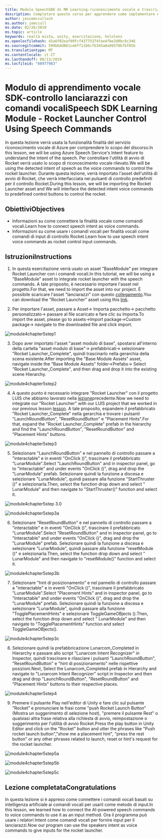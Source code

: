 ```yaml
---
title: Modulo SpeechSDK di MR Learning-riconoscimento vocale e trascrizione
description: Completare questo corso per apprendere come implementare Azure Speech SDK in un'applicazione di realtà mista.
author: jessemcculloch
ms.author: jemccull
ms.date: 02/26/2019
ms.topic: article
keywords: realtà mista, unity, esercitazione, hololens
ms.openlocfilehash: 43a6f02eaf09fcf43775374fae4fbe2d0bc8c346
ms.sourcegitcommit: 599bbdd861ce6ff11b6cfb345a0a995f8b7bf85b
ms.translationtype: MT
ms.contentlocale: it-IT
ms.lasthandoff: 08/13/2019
ms.locfileid: "68977983"
---
```

# <a name="speech-sdk-learning-module---rocket-launcher-control-using-speech-commands"></a><span data-ttu-id="c2a97-104">Modulo di apprendimento vocale SDK-controllo lanciarazzi con comandi vocali</span><span class="sxs-lookup"><span data-stu-id="c2a97-104">Speech SDK Learning Module - Rocket Launcher Control Using Speech Commands</span></span>

<span data-ttu-id="c2a97-105">In questa lezione verrà usata la funzionalità finalità del servizio riconoscimento vocale di Azure per comprendere lo scopo del discorso.</span><span class="sxs-lookup"><span data-stu-id="c2a97-105">In this lesson, we will be using Azure Speech Service's Intent feature to understand the intent of the speech.</span></span> <span data-ttu-id="c2a97-106">Per controllare l'utilità di avvio di Rocket verrà usato lo scopo di riconoscimento vocale rilevato.</span><span class="sxs-lookup"><span data-stu-id="c2a97-106">We will be using the detected intent of speech as the voice commands to control the rocket launcher.</span></span> <span data-ttu-id="c2a97-107">Durante questa lezione, verrà importato l'asset dell'utilità di avvio di Rocket, che verrà interfacciata nei pulsanti di controllo predefiniti per il controllo Rocket.</span><span class="sxs-lookup"><span data-stu-id="c2a97-107">During this lesson, we will be importing the Rocket Launcher asset and We will interface the detected intent voice commands to predefined control buttons to control the rocket.</span></span> 

## <a name="objectives"></a><span data-ttu-id="c2a97-108">Obiettivi</span><span class="sxs-lookup"><span data-stu-id="c2a97-108">Objectives</span></span>

- <span data-ttu-id="c2a97-109">Informazioni su come connettere la finalità vocale come comandi vocali.</span><span class="sxs-lookup"><span data-stu-id="c2a97-109">Learn how to connect speech intent as voice commands.</span></span>
- <span data-ttu-id="c2a97-110">Informazioni su come usare i comandi vocali per finalità vocali come comandi di input di controllo Rocket.</span><span class="sxs-lookup"><span data-stu-id="c2a97-110">Learn how to use speech intent voice commands as rocket control input commands.</span></span>

## <a name="instructions"></a><span data-ttu-id="c2a97-111">Istruzioni</span><span class="sxs-lookup"><span data-stu-id="c2a97-111">Instructions</span></span>
1. <span data-ttu-id="c2a97-112">In questa esercitazione verrà usato un asset "BaseModule" per integrare Rocket Launcher con i comandi vocali.</span><span class="sxs-lookup"><span data-stu-id="c2a97-112">In this tutorial, we will be using a "BaseModule" asset to integrate rocket launcher with the speech commands.</span></span> <span data-ttu-id="c2a97-113">A tale proposito, è necessario importare l'asset nel progetto.</span><span class="sxs-lookup"><span data-stu-id="c2a97-113">For that, we need to import the asset into our project.</span></span> <span data-ttu-id="c2a97-114">È possibile scaricare l'asset "lanciarazzi" con questo [collegamento](https://github.com/microsoft/MixedRealityLearning/releases/tag/1.2).</span><span class="sxs-lookup"><span data-stu-id="c2a97-114">You can download the "Rocket Launcher" asset using this [link](https://github.com/microsoft/MixedRealityLearning/releases/tag/1.2).</span></span> 

2. <span data-ttu-id="c2a97-115">Per importare l'asset, passare a Asset-> Importa pacchetto-> pacchetto personalizzato-> passare al file scaricato e fare clic su Importa.</span><span class="sxs-lookup"><span data-stu-id="c2a97-115">To import the asset, please go to assets->Import package->Custom package-> navigate to the downloaded file and click import.</span></span>

![module4chapter5step1](images/module4chapter5step1.PNG)

3. <span data-ttu-id="c2a97-117">Dopo aver importato l'asset "asset modulo di base", spostarsi all'interno della cartella "asset modulo di base"-> prefabbricati-> selezionare "Rocket Launcher_Complete", quindi trascinarlo nella gerarchia della scena esistente.</span><span class="sxs-lookup"><span data-stu-id="c2a97-117">After importing the  "Base Module Assets" asset, navigate inside the "Base Module Assets" folder->Prefabs-> Select "Rocket Launcher_Complete", and then drag and drop it into the existing scene Hierarchy.</span></span>

![module4chapter5step2](images/module4chapter5step2.PNG)

4. <span data-ttu-id="c2a97-119">A questo punto è necessario integrare "Rocket Launcher" con il progetto LUIS che abbiamo lavorato nella [lezione](mrlearning-speechSDK-ch4.md)precedente.</span><span class="sxs-lookup"><span data-stu-id="c2a97-119">Now we need to integrate our "Rocket Launcher" with our LUIS project that we worked in our previous lesson [lesson](mrlearning-speechSDK-ch4.md).</span></span> <span data-ttu-id="c2a97-120">A tale proposito, espandere il prefabbricato "Rocket Launcher_Complete" nella gerarchia e trovare i pulsanti "LaunchRoundButton", "ResetRoundButton" e "Placement Hints".</span><span class="sxs-lookup"><span data-stu-id="c2a97-120">For that, expand the "Rocket Launcher_Complete" prefab in the hierarchy and find the "LaunchRoundButton", "ResetRoundButton" and "Placement Hints" buttons.</span></span>

![module4chapter5step3](images/module4chapter5step3.PNG)

5. <span data-ttu-id="c2a97-122">Selezionare "LaunchRoundButton" e nel pannello di controllo passare a "interactable" e in eventi "OnClick ()", trascinare il prefabbricato "LunarModule".</span><span class="sxs-lookup"><span data-stu-id="c2a97-122">Select "LaunchRoundButton" and in inspector panel, go to "Interactable" and under events "OnClick ()", drag and drop the "LunarModule" prefab.</span></span> <span data-ttu-id="c2a97-123">Selezionare quindi la funzione a discesa e selezionare "LunarModule", quindi passare alla funzione "StartThruster ()" e selezionarla.</span><span class="sxs-lookup"><span data-stu-id="c2a97-123">Then, select the function drop down and select " LunarModule" and then navigate to "StartThruster()" function and select it.</span></span>

![module4chapter5step 3.0](images/module4chapter5step3.0.PNG)

![module4chapter5step3a](images/module4chapter5step3a.PNG)

6. <span data-ttu-id="c2a97-126">Selezionare "ResetRoundButton" e nel pannello di controllo passare a "interactable" e in eventi "OnClick ()", trascinare il prefabbricato "LunarModule".</span><span class="sxs-lookup"><span data-stu-id="c2a97-126">Select "ResetRoundButton" and in inspector panel, go to "Interactable" and under events "OnClick ()", drag and drop the "LunarModule" prefab.</span></span> <span data-ttu-id="c2a97-127">Selezionare quindi la funzione a discesa e selezionare "LunarModule", quindi passare alla funzione "resetModule ()" e selezionarla.</span><span class="sxs-lookup"><span data-stu-id="c2a97-127">Then, select the function drop down and select " LunarModule" and then navigate to "resetModule()" function and select it.</span></span>

![module4chapter5step3b](images/module4chapter5step3b.PNG)

7. <span data-ttu-id="c2a97-129">Selezionare "hint di posizionamento" e nel pannello di controllo passare a "interactable" e in eventi "OnClick ()", trascinare il prefabbricato "LunarModule".</span><span class="sxs-lookup"><span data-stu-id="c2a97-129">Select "Placement Hints" and in inspector panel, go to "Interactable" and under events "OnClick ()", drag and drop the "LunarModule" prefab.</span></span> <span data-ttu-id="c2a97-130">Selezionare quindi la funzione a discesa e selezionare "LunarModule", quindi passare alla funzione "TogglePlacementHints" e selezionare ToggleGameOBjects ().</span><span class="sxs-lookup"><span data-stu-id="c2a97-130">Then, select the function drop down and select " LunarModule" and then navigate to "TogglePlacementHints" function and select ToggleGameOBjects().</span></span>

![module4chapter5step3c](images/module4chapter5step3c.PNG)

8.  <span data-ttu-id="c2a97-132">Selezionare quindi la prefabbricazione Lunarcom_Completed in Hierarchy e passare allo script "Lunarcom Intent Recognizer" in Inspector, quindi trascinare e rilasciare i pulsanti "LaunchRoundButton", "ResetRoundButton" e "hint di posizionamento" nelle rispettive posizioni.</span><span class="sxs-lookup"><span data-stu-id="c2a97-132">Next, Select the Lunarcom_Completed prefab in Hierarchy and navigate to "Lunarcom Intent Recognizer" script in Inspector and then drag and drop  "LaunchRoundButton", "ResetRoundButton" and "Placement Hints" buttons to their respective places.</span></span>

![module4chapter5step4](images/module4chapter5step4.PNG)

9. <span data-ttu-id="c2a97-134">Premere il pulsante Play nell'editor di Unity e fare clic sul pulsante "Rocket" e pronunciare le frasi come "push Rocket Launch Button" (Mostra un suggerimento di selezione host), "premere il pulsante Rest" o qualsiasi altra frase relativa alla richiesta di avvio, reimpostazione o suggerimento per l'utilità di avvio Rocket.</span><span class="sxs-lookup"><span data-stu-id="c2a97-134">Press the play button in Unity Editor and click on the "Rocket" button and utter the phrases like "Push rocket launch button","show me a placement hint", "press the rest button" or any other phrases related to launch, reset or hint's request for the rocket launcher.</span></span>

![module4chapter5step5a](images/module4chapter5step5a.PNG)

![module4chapter5step5b](images/module4chapter5step5b.PNG)

![module4chapter5step5c](images/module4chapter5step5c.PNG)

## <a name="congratulations"></a><span data-ttu-id="c2a97-138">Lezione completata</span><span class="sxs-lookup"><span data-stu-id="c2a97-138">Congratulations</span></span>

<span data-ttu-id="c2a97-139">In questa lezione si è appreso come connettere i comandi vocali basati su intelligenza artificiale ai comandi vocali per usarli come metodo di input.</span><span class="sxs-lookup"><span data-stu-id="c2a97-139">In this lesson, we learned how to connect the AI-powered speech commands to voice commands to use it as an input method.</span></span> <span data-ttu-id="c2a97-140">Ora il programma può usare i relatori Intent come comandi vocali per fornire input per il lanciarazzi.</span><span class="sxs-lookup"><span data-stu-id="c2a97-140">Now our program can use the speakers intent as voice commands to give inputs for the rocket launcher.</span></span>

